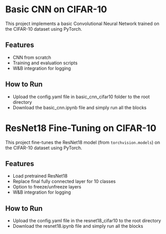 # Basic CNN on CIFAR-10

This project implements a basic Convolutional Neural Network trained on the CIFAR-10 dataset using PyTorch.

## Features
- CNN from scratch
- Training and evaluation scripts
- W&B integration for logging

## How to Run
- Upload the config.yaml file in basic_cnn_cifar10 folder to the root directory
- Download the basic_cnn.ipynb file and simply run all the blocks

# ResNet18 Fine-Tuning on CIFAR-10

This project fine-tunes the ResNet18 model (from `torchvision.models`) on the CIFAR-10 dataset using PyTorch.

## Features

- Load pretrained ResNet18
- Replace final fully connected layer for 10 classes
- Option to freeze/unfreeze layers
- W&B integration for logging

## How to Run
- Upload the config.yaml file in the resnet18_cifar10 to the root directory
- Download the resnet18.ipynb file and simply run all the blocks
